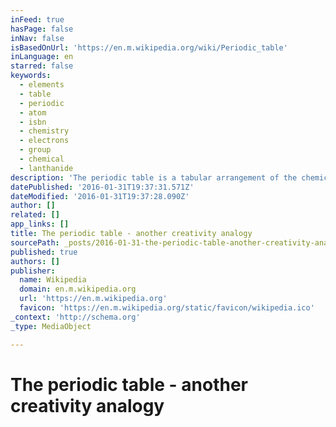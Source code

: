 ```yaml
---
inFeed: true
hasPage: false
inNav: false
isBasedOnUrl: 'https://en.m.wikipedia.org/wiki/Periodic_table'
inLanguage: en
starred: false
keywords:
  - elements
  - table
  - periodic
  - atom
  - isbn
  - chemistry
  - electrons
  - group
  - chemical
  - lanthanide
description: 'The periodic table is a tabular arrangement of the chemical elements, ordered by their atomic number (number of protons in the nucleus), electron configurations, and recurring chemical properties. The table also shows four rectangular blocks: s-, p- d- and f-block. In general, within one row (period) the elements are metals on the lefthand side, and non-metals on the righthand side.'
datePublished: '2016-01-31T19:37:31.571Z'
dateModified: '2016-01-31T19:37:28.090Z'
author: []
related: []
app_links: []
title: The periodic table - another creativity analogy
sourcePath: _posts/2016-01-31-the-periodic-table-another-creativity-analogy.md
published: true
authors: []
publisher:
  name: Wikipedia
  domain: en.m.wikipedia.org
  url: 'https://en.m.wikipedia.org'
  favicon: 'https://en.m.wikipedia.org/static/favicon/wikipedia.ico'
_context: 'http://schema.org'
_type: MediaObject

---
```

# The periodic table - another creativity analogy
